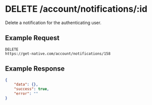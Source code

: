 # DELETE /account/notifications/:id

Delete a notification for the authenticating user.

## Example Request

```
DELETE
https://get-native.com/account/notifications/158
```

## Example Response

```json
{
	"data": {},
	"success": true,
	"error": ""
}
```
